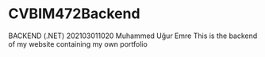 # CVBIM472Backend
BACKEND (.NET)
202103011020
Muhammed Uğur Emre
This is the backend of my website containing my own portfolio
